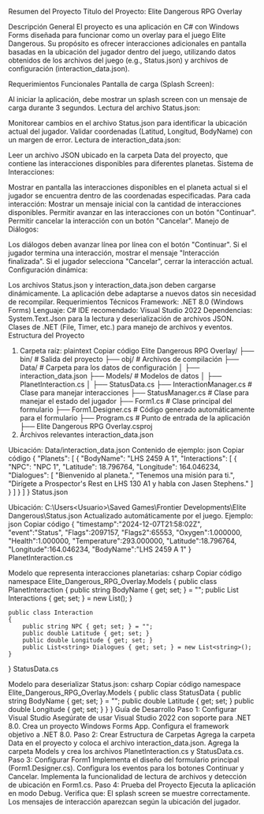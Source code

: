 
Resumen del Proyecto
Título del Proyecto: Elite Dangerous RPG Overlay

Descripción General
El proyecto es una aplicación en C# con Windows Forms diseñada para funcionar como un overlay para el juego Elite Dangerous. Su propósito es ofrecer interacciones adicionales en pantalla basadas en la ubicación del jugador dentro del juego, utilizando datos obtenidos de los archivos del juego (e.g., Status.json) y archivos de configuración (interaction_data.json).

Requerimientos Funcionales
Pantalla de carga (Splash Screen):

Al iniciar la aplicación, debe mostrar un splash screen con un mensaje de carga durante 3 segundos.
Lectura del archivo Status.json:

Monitorear cambios en el archivo Status.json para identificar la ubicación actual del jugador.
Validar coordenadas (Latitud, Longitud, BodyName) con un margen de error.
Lectura de interaction_data.json:

Leer un archivo JSON ubicado en la carpeta Data del proyecto, que contiene las interacciones disponibles para diferentes planetas.
Sistema de Interacciones:

Mostrar en pantalla las interacciones disponibles en el planeta actual si el jugador se encuentra dentro de las coordenadas especificadas.
Para cada interacción:
Mostrar un mensaje inicial con la cantidad de interacciones disponibles.
Permitir avanzar en las interacciones con un botón "Continuar".
Permitir cancelar la interacción con un botón "Cancelar".
Manejo de Diálogos:

Los diálogos deben avanzar línea por línea con el botón "Continuar".
Si el jugador termina una interacción, mostrar el mensaje "Interacción finalizada".
Si el jugador selecciona "Cancelar", cerrar la interacción actual.
Configuración dinámica:

Los archivos Status.json y interaction_data.json deben cargarse dinámicamente.
La aplicación debe adaptarse a nuevos datos sin necesidad de recompilar.
Requerimientos Técnicos
Framework: .NET 8.0 (Windows Forms)
Lenguaje: C#
IDE recomendado: Visual Studio 2022
Dependencias:
System.Text.Json para la lectura y deserialización de archivos JSON.
Clases de .NET (File, Timer, etc.) para manejo de archivos y eventos.
Estructura del Proyecto
1. Carpeta raíz:
plaintext
Copiar código
Elite Dangerous RPG Overlay/
├── bin/                     # Salida del proyecto
├── obj/                     # Archivos de compilación
├── Data/                    # Carpeta para los datos de configuración
│   ├── interaction_data.json
├── Models/                  # Modelos de datos
│   ├── PlanetInteraction.cs
│   ├── StatusData.cs
├── InteractionManager.cs    # Clase para manejar interacciones
├── StatusManager.cs         # Clase para manejar el estado del jugador
├── Form1.cs                 # Clase principal del formulario
├── Form1.Designer.cs        # Código generado automáticamente para el formulario
├── Program.cs               # Punto de entrada de la aplicación
├── Elite Dangerous RPG Overlay.csproj
2. Archivos relevantes
interaction_data.json

Ubicación: Data/interaction_data.json
Contenido de ejemplo:
json
Copiar código
{
  "Planets": [
    {
      "BodyName": "LHS 2459 A 1",
      "Interactions": [
        {
          "NPC": "NPC 1",
          "Latitude": 18.796764,
          "Longitude": 164.046234,
          "Dialogues": [
            "Bienvenido al planeta.",
            "Tenemos una misión para ti.",
            "Dirígete a Prospector's Rest en LHS 130 A1 y habla con Jasen Stephens."
          ]
        }
      ]
    }
  ]
}
Status.json

Ubicación: C:\Users\<Usuario>\Saved Games\Frontier Developments\Elite Dangerous\Status.json
Actualizado automáticamente por el juego.
Ejemplo:
json
Copiar código
{
  "timestamp":"2024-12-07T21:58:02Z",
  "event":"Status",
  "Flags":2097157,
  "Flags2":65553,
  "Oxygen":1.000000,
  "Health":1.000000,
  "Temperature":293.000000,
  "Latitude":18.796764,
  "Longitude":164.046234,
  "BodyName":"LHS 2459 A 1"
}
PlanetInteraction.cs

Modelo que representa interacciones planetarias:
csharp
Copiar código
namespace Elite_Dangerous_RPG_Overlay.Models
{
    public class PlanetInteraction
    {
        public string BodyName { get; set; } = "";
        public List<Interaction> Interactions { get; set; } = new List<Interaction>();
    }

    public class Interaction
    {
        public string NPC { get; set; } = "";
        public double Latitude { get; set; }
        public double Longitude { get; set; }
        public List<string> Dialogues { get; set; } = new List<string>();
    }
}
StatusData.cs

Modelo para deserializar Status.json:
csharp
Copiar código
namespace Elite_Dangerous_RPG_Overlay.Models
{
    public class StatusData
    {
        public string BodyName { get; set; } = "";
        public double Latitude { get; set; }
        public double Longitude { get; set; }
    }
}
Guía de Desarrollo
Paso 1: Configurar Visual Studio
Asegúrate de usar Visual Studio 2022 con soporte para .NET 8.0.
Crea un proyecto Windows Forms App.
Configura el framework objetivo a .NET 8.0.
Paso 2: Crear Estructura de Carpetas
Agrega la carpeta Data en el proyecto y coloca el archivo interaction_data.json.
Agrega la carpeta Models y crea los archivos PlanetInteraction.cs y StatusData.cs.
Paso 3: Configurar Form1
Implementa el diseño del formulario principal (Form1.Designer.cs).
Configura los eventos para los botones Continuar y Cancelar.
Implementa la funcionalidad de lectura de archivos y detección de ubicación en Form1.cs.
Paso 4: Prueba del Proyecto
Ejecuta la aplicación en modo Debug.
Verifica que:
El splash screen se muestre correctamente.
Los mensajes de interacción aparezcan según la ubicación del jugador.
